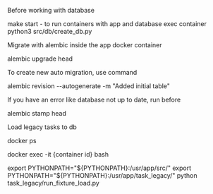 Before working with database

make start - to run containers with app and database
exec container
python3 src/db/create_db.py




Migrate with alembic inside the app docker container

alembic upgrade head

To create new auto migration, use command

alembic revision --autogenerate -m "Added initial table"

If you have an error like database not up to date, run before

alembic stamp head




Load legacy tasks to db

docker ps

docker exec -it {container id} bash

export PYTHONPATH="${PYTHONPATH}:/usr/app/src/"
export PYTHONPATH="${PYTHONPATH}:/usr/app/task_legacy/"
python task_legacy/run_fixture_load.py 



